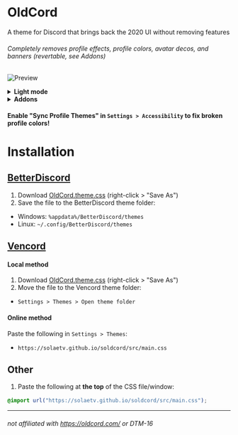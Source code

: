 # OldCord

A theme for Discord that brings back the 2020 UI without removing features

###### Completely removes profile effects, profile colors, avatar decos, and banners (revertable, see Addons)

![Preview](https://raw.githubusercontent.com/solaetv/soldcord/master/.github/preview.webp)

<details> <summary><strong>Light mode</strong></summary>

<img src=https://raw.githubusercontent.com/solaetv/soldcord/master/.github/previewLight.webp>

Light theme is an afterthought, but its generally very usable

</details>

<details><summary><strong>Addons</strong></summary>

## By OldCord

These are usually included in oldcord.theme.css, so all you need to do is remove `/*` in the file for each addon you want to use

| Name                   | Preview                                                                                | CSS                                                                                |
| ---------------------- | ------------------------------------------------------------------------------------------ | ---------------------------------------------------------------------------------- |
| Old Plead Emoji        | ![Image](https://raw.githubusercontent.com/solaetv/soldcord/master/.github/emojis.webp)     | `@import url("https://solaetv.github.io/soldcord/src/components/oldEmojis.css");`   |
| Context Menu hover bg. | <img src=https://raw.githubusercontent.com/solaetv/soldcord/master/.github/oldcontext.webp> | `@import url("https://solaetv.github.io/soldcord/src/components/oldContext.css");`  |
| Show Profile Cosmetics (Light theme not supported for now) | ![Image](https://raw.githubusercontent.com/solaetv/soldcord/master/.github/showeffects.webp)                                                           | `@import url("https://solaetv.github.io/soldcord/src/components/showEffects.css");` |

If you use custom/quickcss, paste the CSS at the very top!

## By SoldCord

These are usually included in oldcord.theme.css, so all you need to do is remove `/*` in the file for each addon you want to use

| Name                   | Preview                                                                                | CSS                                                                                |
| ---------------------- | ------------------------------------------------------------------------------------------ | ---------------------------------------------------------------------------------- |
| Bad Buttons        | ![Image](https://raw.githubusercontent.com/solaetv/soldcord/master/.github/bad-buttons.webp)     | `@import url("https://solaetv.github.io/soldcord/src/components/badButtons.css");`   |

If you use custom/quickcss, paste the CSS at the very top!


## 3rd party

| Name                                                                                                                                  | Description                                                 |
| ------------------------------------------------------------------------------------------------------------------------------------- | ----------------------------------------------------------- |
| [Vencord's NoMosaic plugin](https://vencord.dev/plugins/NoMosaic)                                                                     | Restores the old image layout                               |
| [Tanza3D & KingGamingYT's NoMosaic plugin (BetterDiscord)](https://github.com/KingGamingYT/discord-no-mosaic)                         | Restores the old image layout                               |
| [NoSuperReactions](https://github.com/xenrelle/Xens-BD-Dump/tree/main/plugins/NoSuperReactions)                                       | Removes super reactions                                     |
| [OldFileUpload](https://github.com/xenrelle/Xens-BD-Dump/tree/main/plugins/OldFileUpload)                                             | Open the file picker with just one click                    |
| [hide-nitro-upselling](https://github.com/D3SOX/complementary-discord-theme/blob/master/hide-nitro-upselling.betterdiscord.theme.css) | Hides nitro ads, could cause lag                            |
| [Icon Revert](https://github.com/davart154/Icon-Revert-2023/blob/main/2023%20Icon%20Revert.theme.css)                                 | Reverts all icons to pre-2023. Can cause huge lag (see #37) |

---

</details>

#### Enable "Sync Profile Themes" in `Settings > Accessibility` to fix broken profile colors!

# Installation

## [BetterDiscord](https://betterdiscord.app/)

1. Download [OldCord.theme.css](https://raw.githubusercontent.com/solaetv/soldcord/main/soldcord.theme.css) (right-click > "Save As")
2. Save the file to the BetterDiscord theme folder:

- Windows: `%appdata%/BetterDiscord/themes`
- Linux: `~/.config/BetterDiscord/themes`

## [Vencord](https://github.com/Vendicated/Vencord)

#### Local method

1. Download [OldCord.theme.css](https://raw.githubusercontent.com/solaetv/soldcord/main/soldcord.theme.css) (right-click > "Save As")
2. Move the file to the Vencord theme folder:

- `Settings > Themes > Open theme folder`

#### Online method

Paste the following in `Settings > Themes`:

- `https://solaetv.github.io/soldcord/src/main.css`

## Other

1. Paste the following at **the top** of the CSS file/window:

```css
@import url("https://solaetv.github.io/soldcord/src/main.css");
```
----

###### not affiliated with https://oldcord.com/ or DTM-16
